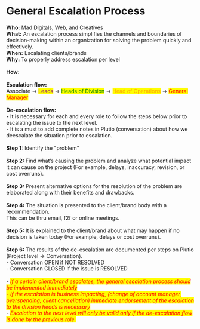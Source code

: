 # General Escalation Process

**Who:** Mad Digitals, Web, and Creatives\
**What:** An escalation process simplifies the channels and boundaries of decision-making within an organization for solving the problem quickly and effectively.\
**When:** Escalating clients/brands\
**Why:** To properly address escalation per level\
\
**How:**\
\
**Escalation flow:**\
Associate -> <mark style="color:purple;">Leads</mark> -> <mark style="color:green;">Heads of Division</mark> -> <mark style="color:orange;">Head of Operations</mark> -> <mark style="color:red;">General Manager</mark>\
\
**De-escalation flow:**\
**-** It is necessary for each and every role to follow the steps below prior to escalating the issue to the next level. \
\- It is a must to add complete notes in Plutio (conversation) about how we deescalate the situation prior to escalation.\
\
**Step 1:** Identify the "problem" \
\
**Step 2:** Find what’s causing the problem and analyze what potential impact it can cause on the project (For example, delays, inaccuracy, revision, or cost overruns).\
\
**Step 3:** Present alternative options for the resolution of the problem are elaborated along with their benefits and drawbacks. \
\
**Step 4:** The situation is presented to the client/brand body with a recommendation.\
This can be thru email, f2f or online meetings.\
\
**Step 5:** It is explained to the client/brand about what may happen if no decision is taken today (For example, delays or cost overruns).\
\
**Step 6:** The results of the de-escalation are documented per steps on Plutio (Project level -> Conversation).\
\- Conversation OPEN if NOT RESOLVED\
\- Conversation CLOSED if the issue is RESOLVED\
\
_- <mark style="color:red;">If a certain client/brand escalates, the general escalation process should be implemented immediately</mark>_\
_<mark style="color:red;">- If the escalation is business impacting, (change of account manager, overspending, client cancellation) immediate endorsement of the escalation to the division heads is necessary</mark>_\
_- <mark style="color:red;">Escalation to the next level will only be valid only if the de-escalation flow is done by the previous role.</mark>_
